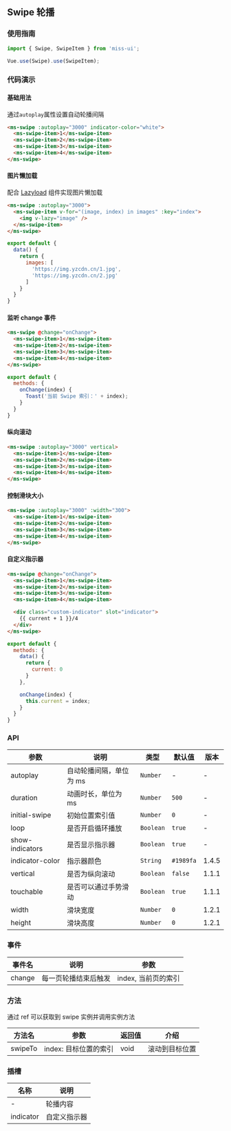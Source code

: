 ## Swipe 轮播

### 使用指南
``` javascript
import { Swipe, SwipeItem } from 'miss-ui';

Vue.use(Swipe).use(SwipeItem);
```

### 代码演示

#### 基础用法
通过`autoplay`属性设置自动轮播间隔

```html
<ms-swipe :autoplay="3000" indicator-color="white">
  <ms-swipe-item>1</ms-swipe-item>
  <ms-swipe-item>2</ms-swipe-item>
  <ms-swipe-item>3</ms-swipe-item>
  <ms-swipe-item>4</ms-swipe-item>
</ms-swipe>
```

#### 图片懒加载
配合 [Lazyload](#/zh-CN/lazyload) 组件实现图片懒加载

```html
<ms-swipe :autoplay="3000">
  <ms-swipe-item v-for="(image, index) in images" :key="index">
    <img v-lazy="image" />
  </ms-swipe-item>
</ms-swipe>
```

```javascript
export default {
  data() {
    return {
      images: [
        'https://img.yzcdn.cn/1.jpg',
        'https://img.yzcdn.cn/2.jpg'
      ]
    }
  }
}
```

#### 监听 change 事件

```html
<ms-swipe @change="onChange">
  <ms-swipe-item>1</ms-swipe-item>
  <ms-swipe-item>2</ms-swipe-item>
  <ms-swipe-item>3</ms-swipe-item>
  <ms-swipe-item>4</ms-swipe-item>
</ms-swipe>
```

```js
export default {
  methods: {
    onChange(index) {
      Toast('当前 Swipe 索引：' + index);
    }
  }
}
```

#### 纵向滚动

```html
<ms-swipe :autoplay="3000" vertical>
  <ms-swipe-item>1</ms-swipe-item>
  <ms-swipe-item>2</ms-swipe-item>
  <ms-swipe-item>3</ms-swipe-item>
  <ms-swipe-item>4</ms-swipe-item>
</ms-swipe>
```

#### 控制滑块大小

```html
<ms-swipe :autoplay="3000" :width="300">
  <ms-swipe-item>1</ms-swipe-item>
  <ms-swipe-item>2</ms-swipe-item>
  <ms-swipe-item>3</ms-swipe-item>
  <ms-swipe-item>4</ms-swipe-item>
</ms-swipe>
```

#### 自定义指示器

```html
<ms-swipe @change="onChange">
  <ms-swipe-item>1</ms-swipe-item>
  <ms-swipe-item>2</ms-swipe-item>
  <ms-swipe-item>3</ms-swipe-item>
  <ms-swipe-item>4</ms-swipe-item>

  <div class="custom-indicator" slot="indicator">
    {{ current + 1 }}/4
  </div>
</ms-swipe>
```

```js
export default {
  methods: {
    data() {
      return {
        current: 0
      }
    },

    onChange(index) {
      this.current = index;
    }
  }
}
```

### API

| 参数 | 说明 | 类型 | 默认值 | 版本 |
|------|------|------|------|------|
| autoplay | 自动轮播间隔，单位为 ms | `Number` | - | - |
| duration | 动画时长，单位为 ms | `Number` | `500` | - |
| initial-swipe | 初始位置索引值 | `Number` | `0` | - |
| loop | 是否开启循环播放 | `Boolean` | `true` | - |
| show-indicators | 是否显示指示器 | `Boolean` | `true` | - |
| indicator-color | 指示器颜色 | `String` | `#1989fa` | 1.4.5 |
| vertical | 是否为纵向滚动 | `Boolean` | `false` | 1.1.1 |
| touchable | 是否可以通过手势滑动 | `Boolean` | `true` | 1.1.1 |
| width | 滑块宽度 | `Number` | `0` | 1.2.1 |
| height | 滑块高度 | `Number` | `0` | 1.2.1 |

### 事件

| 事件名 | 说明 | 参数 |
|------|------|------|
| change | 每一页轮播结束后触发 | index, 当前页的索引 |

### 方法

通过 ref 可以获取到 swipe 实例并调用实例方法

| 方法名 | 参数 | 返回值 | 介绍 |
|------|------|------|------|
| swipeTo | index: 目标位置的索引 | void | 滚动到目标位置 |

### 插槽

| 名称 | 说明 |
|------|------|
| - | 轮播内容 |
| indicator | 自定义指示器 |
